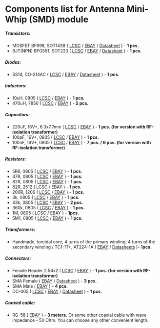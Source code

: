 # Components list for Antenna Mini-Whip (SMD) module

##### Transistors:
- MOSFET BF998, SOT143B (
[LCSC](https://lcsc.com/search?q=bf998) /
[EBAY](https://www.ebay.com/sch/i.html?_from=R40&_trksid=p2050601.m570.l1313.TR0.TRC0.H0.XBF998.TRS0&_nkw=BF998&_sacat=0) /
[Datasheet](./Datasheets/MOSFET/BF998-Datasheet.pdf) ) - **1 pcs.**
- BJT(NPN) BFG591, SOT223 (
[LCSC](https://lcsc.com/search?q=bfg591) /
[EBAY](https://www.ebay.com/sch/i.html?_from=R40&_trksid=p2050601.m570.l1313.TR11.TRC1.A0.H0.Xbfg591.TRS0&_nkw=bfg591&_sacat=0) /
[Datasheet](./Datasheets/BJT%20(NPN)/BFG591-Datasheet.pdf) ) - **1 pcs.**

##### Diodes:
- SS14, DO-214AC (
[LCSC](https://lcsc.com/search?q=ss14%20do-214ac) /
[EBAY](https://www.ebay.com/sch/i.html?_odkw=ss14&_osacat=0&_from=R40&_trksid=p2045573.m570.l1313.TR0.TRC0.H0.Xss14+do-214ac.TRS1&_nkw=ss14+do-214ac&_sacat=0) /
[Datasheet](./Datasheets/Diodes/SS12-SS16-Diode-Datasheet.pdf) ) - **1 pcs.**

##### Inductors:
- 10uH, 0805 (
[LCSC](https://lcsc.com/search?q=10uh%200805) /
[EBAY](https://www.ebay.com/sch/i.html?_from=R40&_trksid=p2050601.m570.l1313.TR3.TRC0.A0.H0.X10uh+0805.TRS0&_nkw=10uh+0805&_sacat=0) ) - **1 pcs.**
- 470uH, 7850 (
[LCSC](https://lcsc.com/search?q=470uh%207850) /
[EBAY](https://www.ebay.com/sch/i.html?_from=R40&_trksid=p2050601.m570.l1313.TR0.TRC0.H0.X470uh.TRS0&_nkw=470uh&_sacat=0) ) - **2 pcs.**

##### Capacitors:
- 220uF, 16V+, 6.3x7.7mm (
[LCSC](https://lcsc.com/search?q=220uf%206.3x7.7mm) /
[EBAY](https://www.ebay.com/sch/i.html?_from=R40&_trksid=m570.l1313&_nkw=220uf+6.3x7.7mm&_sacat=0) ) - **1 pcs. (for version with RF-isolation transformer)**
- 100pF, 16V+, 0805 (
[LCSC](https://lcsc.com/search?q=100pf%200805) /
[EBAY](https://www.ebay.com/sch/i.html?_from=R40&_trksid=p2050601.m570.l1313.TR12.TRC2.A0.H0.X100pf+0805.TRS0&_nkw=100pf+0805&_sacat=0) ) - **1 pcs.**
- 100nF, 16V+, 0805 (
[LCSC](https://lcsc.com/search?q=100nf%200805) /
[EBAY](https://www.ebay.com/sch/i.html?_from=R40&_trksid=p2050601.m570.l1313.TR6.TRC1.A0.H0.X100nf+0805.TRS0&_nkw=100nf+0805&_sacat=0) ) - **7 pcs. / 6 pcs. (for version with RF-isolation transformer)**

##### Resistors:
- 5R6, 0805 (
[LCSC](https://lcsc.com/search?q=5R6%200805) /
[EBAY](https://www.ebay.com/sch/i.html?_from=R40&_trksid=p2050601.m570.l1313.TR2.TRC0.A0.H0.X5r6+0805.TRS0&_nkw=5r6+0805&_sacat=0) ) - **1 pcs.**
- 47R, 0805 (
[LCSC](https://lcsc.com/search?q=47R%200805) /
[EBAY](https://www.ebay.com/sch/i.html?_from=R40&_trksid=p2050601.m570.l1313.TR11.TRC1.A0.H0.X47R+0805.TRS0&_nkw=47R+0805&_sacat=0) ) - **1 pcs.**
- 82R, 0805 (
[LCSC](https://lcsc.com/search?q=82R%200805) /
[EBAY](https://www.ebay.com/sch/i.html?_from=R40&_trksid=p2050601.m570.l1313.TR10.TRC0.A0.H0.X82r+0805.TRS0&_nkw=82r+0805&_sacat=0) ) - **1 pcs.**
- 82R, 2512 (
[LCSC](https://lcsc.com/search?q=82R%202512) /
[EBAY](https://www.ebay.com/sch/i.html?_from=R40&_trksid=p2050601.m570.l1313.TR9.TRC0.A0.H0.X82R+2512.TRS1&_nkw=82R+2512&_sacat=0) ) - **1 pcs.**
- 200R, 1206 (
[LCSC](https://lcsc.com/search?q=200R%201206) /
[EBAY](https://www.ebay.com/sch/i.html?_from=R40&_trksid=p2050601.m570.l1313.TR0.TRC0.H0.X200R+1206.TRS0&_nkw=200R+1206&_sacat=0) ) - **1 pcs.**
- 3k, 0805 (
[LCSC](https://lcsc.com/search?q=3k%200805) /
[EBAY](https://www.ebay.com/sch/i.html?_from=R40&_trksid=p2050601.m570.l1313.TR12.TRC2.A0.H0.X3k+0805.TRS0&_nkw=3k+0805&_sacat=0) ) - **1 pcs.**
- 43k, 0805 (
[LCSC](https://lcsc.com/search?q=43k%200805) /
[EBAY](https://www.ebay.com/sch/i.html?_from=R40&_trksid=p2050601.m570.l1313.TR10.TRC0.A0.H0.X43k+0805.TRS0&_nkw=43k+0805&_sacat=0) ) - **2 pcs.**
- 360k, 0805 (
[LCSC](https://lcsc.com/search?q=360k%200805) /
[EBAY](https://www.ebay.com/sch/i.html?_from=R40&_trksid=p2050601.m570.l1313.TR12.TRC2.A0.H0.X360k+0805.TRS0&_nkw=360k+0805&_sacat=0) ) - **1 pcs.**
- 1M, 0805 (
[LCSC](https://lcsc.com/search?q=1M%200805) /
[EBAY](https://www.ebay.com/sch/i.html?_from=R40&_trksid=p2050601.m570.l1313.TR12.TRC2.A0.H0.X1m+0805.TRS0&_nkw=1m+0805&_sacat=0) ) - **1pcs.**
- 5M1, 0805 (
[LCSC](https://lcsc.com/search?q=5M1%200805) /
[EBAY](https://www.ebay.com/sch/i.html?_from=R40&_trksid=p2050601.m570.l1313.TR1.TRC0.A0.H0.X5m1+080.TRS0&_nkw=5m1+0805&_sacat=0) ) - **1 pcs.**

##### Transformers:
- Handmade, toroidal core, 4 turns of the primary winding, 4 turns of the secondary winding / TC1-1T+, AT224-1A (
[EBAY](https://www.ebay.com/sch/i.html?_from=R40&_trksid=m570.l1313&_nkw=TC1-1T%2B&_sacat=0) /
[Datasheets](./Datasheets/Transformers/TC1-1T+-Transformer-Datasheet.pdf) )- **1pcs.**

##### Connectors:
- Female Header 2.54x2 (
[LCSC](https://lcsc.com/search?q=Female%20Header) /
[EBAY](https://www.ebay.com/sch/i.html?_from=R40&_trksid=p2380057.m570.l1313.TR11.TRC1.A0.H0.Xfemale+header.TRS0&_nkw=female+header&_sacat=0) ) - **1 pcs. (for version with RF-isolation transformer)**
- SMA Female (
[EBAY](https://www.ebay.com/sch/i.html?_from=R40&_trksid=p2050601.m570.l1312.R1.TR9.TRC1.A0.H0.Xsma+female+.TRS2&_nkw=sma+female+edge&_sacat=0) /
[Datasheet](./Datasheets/Connectors/SMA-Female-Datasheet.pdf) ) - **3 pcs.**
- SMA Male (
[EBAY](https://www.ebay.com/sch/i.html?_from=R40&_trksid=p2050601.m570.l1313.TR0.TRC0.A0.H0.Xsma+male.TRS5&_nkw=sma+male&_sacat=0) ) - **4 pcs.**
- DC-005 (
[LCSC](https://lcsc.com/search?q=dc-005) /
[EBAY](https://www.ebay.com/sch/i.html?_from=R40&_trksid=p2050601.m570.l1313.TR10.TRC2.A0.H0.Xdc-005.TRS2&_nkw=dc-005&_sacat=0) /
[Datasheet](./Datasheets/Connectors/DC-005-Datasheet.pdf) ) - **1 pcs.**
 
##### Coaxial cable:
- RG-58 (
[EBAY](https://www.ebay.com/sch/i.html?_from=R40&_trksid=p2050601.m570.l1313.TR11.TRC2.A0.H0.Xrg58.TRS1&_nkw=rg58&_sacat=0) ) - **3 meters.** Or some other coaxial cable with wave impedance - 50 Ohm. You can choose any other convenient length.
